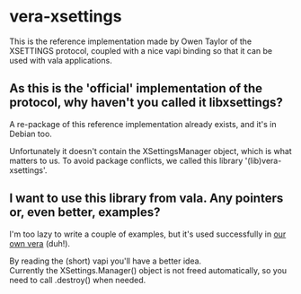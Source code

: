 vera-xsettings
==============

This is the reference implementation made by Owen Taylor of the XSETTINGS protocol,
coupled with a nice vapi binding so that it can be used with vala applications.

As this is the 'official' implementation of the protocol, why haven't you called it libxsettings?
-------------------------------------------------------------------------------------------------

A re-package of this reference implementation already exists, and it's in Debian too.

Unfortunately it doesn't contain the XSettingsManager object, which is what matters to us.
To avoid package conflicts, we called this library '(lib)vera-xsettings'.

I want to use this library from vala. Any pointers or, even better, examples?
-----------------------------------------------------------------------------

I'm too lazy to write a couple of examples, but it's used successfully in
[our own vera](https://github.com/vera-desktop/vera) (duh!).

By reading the (short) vapi you'll have a better idea.  
Currently the XSettings.Manager() object is not freed automatically, so you
need to call .destroy() when needed.

